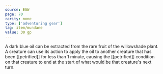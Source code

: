 ```yaml
---
source: EGW
page: 70
rarity: none
type: ['adventuring gear']
tag: item/mundane
value: 30 gp
---
```


A dark blue oil can be extracted from the rare fruit of the willowshade plant. A creature can use its action to apply the oil to another creature that has been [[petrified]] for less than 1 minute, causing the [[petrified]] condition on that creature to end at the start of what would be that creature's next turn.

